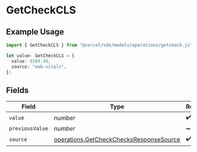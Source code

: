 # GetCheckCLS

## Example Usage

```typescript
import { GetCheckCLS } from "@vercel/sdk/models/operations/getcheck.js";

let value: GetCheckCLS = {
  value: 8289.40,
  source: "web-vitals",
};
```

## Fields

| Field                                                                                              | Type                                                                                               | Required                                                                                           | Description                                                                                        |
| -------------------------------------------------------------------------------------------------- | -------------------------------------------------------------------------------------------------- | -------------------------------------------------------------------------------------------------- | -------------------------------------------------------------------------------------------------- |
| `value`                                                                                            | *number*                                                                                           | :heavy_check_mark:                                                                                 | N/A                                                                                                |
| `previousValue`                                                                                    | *number*                                                                                           | :heavy_minus_sign:                                                                                 | N/A                                                                                                |
| `source`                                                                                           | [operations.GetCheckChecksResponseSource](../../models/operations/getcheckchecksresponsesource.md) | :heavy_check_mark:                                                                                 | N/A                                                                                                |